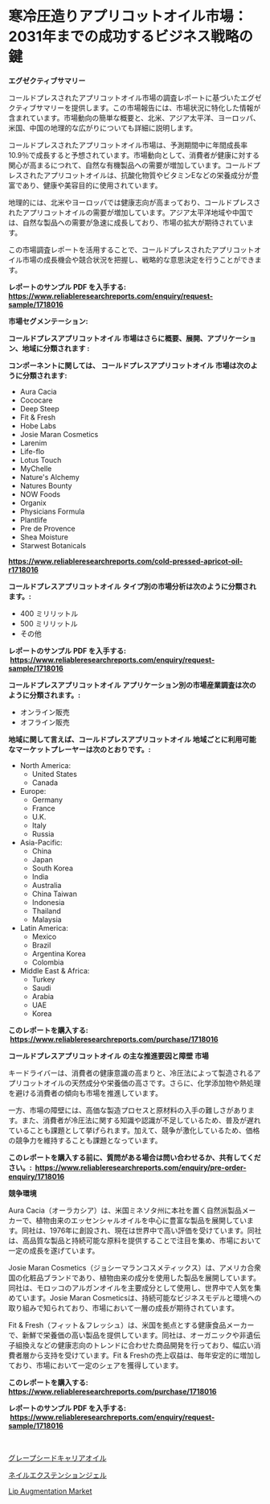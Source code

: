 <p><h1>寒冷圧造りアプリコットオイル市場：2031年までの成功するビジネス戦略の鍵</h1></p><p><strong>エグゼクティブサマリー</strong></p>
<p><p>コールドプレスされたアプリコットオイル市場の調査レポートに基づいたエグゼクティブサマリーを提供します。この市場報告には、市場状況に特化した情報が含まれています。市場動向の簡単な概要と、北米、アジア太平洋、ヨーロッパ、米国、中国の地理的な広がりについても詳細に説明します。</p><p>コールドプレスされたアプリコットオイル市場は、予測期間中に年間成長率10.9％で成長すると予想されています。市場動向として、消費者が健康に対する関心が高まるにつれて、自然な有機製品への需要が増加しています。コールドプレスされたアプリコットオイルは、抗酸化物質やビタミンEなどの栄養成分が豊富であり、健康や美容目的に使用されています。</p><p>地理的には、北米やヨーロッパでは健康志向が高まっており、コールドプレスされたアプリコットオイルの需要が増加しています。アジア太平洋地域や中国では、自然な製品への需要が急速に成長しており、市場の拡大が期待されています。</p><p>この市場調査レポートを活用することで、コールドプレスされたアプリコットオイル市場の成長機会や競合状況を把握し、戦略的な意思決定を行うことができます。</p></p>
<p><strong>レポートのサンプル PDF を入手する: <a href="https://www.reliableresearchreports.com/enquiry/request-sample/1718016">https://www.reliableresearchreports.com/enquiry/request-sample/1718016</a></strong></p>
<p><strong>市場セグメンテーション:</strong></p>
<p><strong> コールドプレスアプリコットオイル 市場はさらに概要、展開、アプリケーション、地域に分類されます :</strong></p>
<p><strong>コンポーネントに関しては、 コールドプレスアプリコットオイル 市場は次のように分類されます: &nbsp;</strong></p>
<p><ul><li>Aura Cacia</li><li>Cococare</li><li>Deep Steep</li><li>Fit & Fresh</li><li>Hobe Labs</li><li>Josie Maran Cosmetics</li><li>Larenim</li><li>Life-flo</li><li>Lotus Touch</li><li>MyChelle</li><li>Nature's Alchemy</li><li>Natures Bounty</li><li>NOW Foods</li><li>Organix</li><li>Physicians Formula</li><li>Plantlife</li><li>Pre de Provence</li><li>Shea Moisture</li><li>Starwest Botanicals</li></ul></p>
<p><strong><a href="https://www.reliableresearchreports.com/cold-pressed-apricot-oil-r1718016">https://www.reliableresearchreports.com/cold-pressed-apricot-oil-r1718016</a></strong></p>
<p><strong> コールドプレスアプリコットオイル タイプ別の市場分析は次のように分類されます。:</strong></p>
<p><ul><li>400 ミリリットル</li><li>500 ミリリットル</li><li>その他</li></ul></p>
<p><strong>レポートのサンプル PDF を入手する: &nbsp;<a href="https://www.reliableresearchreports.com/enquiry/request-sample/1718016">https://www.reliableresearchreports.com/enquiry/request-sample/1718016</a></strong></p>
<p><strong> コールドプレスアプリコットオイル アプリケーション別の市場産業調査は次のように分類されます。:</strong></p>
<p><ul><li>オンライン販売</li><li>オフライン販売</li></ul></p>
<p><strong>地域に関して言えば、コールドプレスアプリコットオイル 地域ごとに利用可能なマーケットプレーヤーは次のとおりです。:</strong></p>
<p><ul>
    <li>
        North America:
        <ul>
            <li>United States</li>
            <li>Canada</li>
        </ul>
    </li>
    <li>
        Europe:
        <ul>
            <li>Germany</li>
            <li>France</li>
            <li>U.K.</li>
            <li>Italy</li>
            <li>Russia</li>
        </ul>
    </li>
    <li>
        Asia-Pacific:
        <ul>
            <li>China</li>
            <li>Japan</li>
            <li>South Korea</li>
            <li>India</li>
            <li>Australia</li>
            <li>China Taiwan</li>
            <li>Indonesia</li>
            <li>Thailand</li>
            <li>Malaysia</li>
        </ul>
    </li>
    <li>
        Latin America:
        <ul>
            <li>Mexico</li>
            <li>Brazil</li>
            <li>Argentina Korea</li>
            <li>Colombia</li>
        </ul>
    </li>
    <li>
        Middle East & Africa:
        <ul>
            <li>Turkey</li>
            <li>Saudi</li>
            <li>Arabia</li>
            <li>UAE</li>
            <li>Korea</li>
        </ul>
    </li>
    </ul></p>
<p><strong>このレポートを購入する: &nbsp;<a href="https://www.reliableresearchreports.com/purchase/1718016">https://www.reliableresearchreports.com/purchase/1718016</a></strong></p>
<p><strong>コールドプレスアプリコットオイル の主な推進要因と障壁 市場</strong></p>
<p><p>キードライバーは、消費者の健康意識の高まりと、冷圧法によって製造されるアプリコットオイルの天然成分や栄養価の高さです。さらに、化学添加物や熱処理を避ける消費者の傾向も市場を推進しています。</p><p>一方、市場の障壁には、高価な製造プロセスと原材料の入手の難しさがあります。また、消費者が冷圧法に関する知識や認識が不足しているため、普及が遅れていることも課題として挙げられます。加えて、競争が激化しているため、価格の競争力を維持することも課題となっています。</p></p>
<p><strong>このレポートを購入する前に、質問がある場合は問い合わせるか、共有してください。:&nbsp; <a href="https://www.reliableresearchreports.com/enquiry/pre-order-enquiry/1718016">https://www.reliableresearchreports.com/enquiry/pre-order-enquiry/1718016</a></strong></p>
<p><strong>競争環境</strong></p>
<p><p>Aura Cacia（オーラカシア）は、米国ミネソタ州に本社を置く自然派製品メーカーで、植物由来のエッセンシャルオイルを中心に豊富な製品を展開しています。同社は、1976年に創設され、現在は世界中で高い評価を受けています。同社は、高品質な製品と持続可能な原料を提供することで注目を集め、市場において一定の成長を遂げています。</p><p>Josie Maran Cosmetics（ジョシーマランコスメティックス）は、アメリカ合衆国の化粧品ブランドであり、植物由来の成分を使用した製品を展開しています。同社は、モロッコのアルガンオイルを主要成分として使用し、世界中で人気を集めています。Josie Maran Cosmeticsは、持続可能なビジネスモデルと環境への取り組みで知られており、市場において一層の成長が期待されています。</p><p>Fit & Fresh（フィット＆フレッシュ）は、米国を拠点とする健康食品メーカーで、新鮮で栄養価の高い製品を提供しています。同社は、オーガニックや非遺伝子組換えなどの健康志向のトレンドに合わせた商品開発を行っており、幅広い消費者層から支持を受けています。Fit & Freshの売上収益は、毎年安定的に増加しており、市場において一定のシェアを獲得しています。</p></p>
<p><strong>このレポートを購入する: &nbsp; <a href="https://www.reliableresearchreports.com/purchase/1718016">https://www.reliableresearchreports.com/purchase/1718016</a></strong></p>
<p><strong>レポートのサンプル PDF を入手する: &nbsp;<a href="https://www.reliableresearchreports.com/enquiry/request-sample/1718016">https://www.reliableresearchreports.com/enquiry/request-sample/1718016</a></strong><strong></strong></p>
<p>&nbsp;</p>
<p><p><a href="https://github.com/KaydenJohns1964/Market-Research-Report-List-1/blob/main/157754025250.md">グレープシードキャリアオイル</a></p><p><a href="https://github.com/marbadji/Market-Research-Report-List-1/blob/main/662176925249.md">ネイルエクステンションジェル</a></p><p><a href="https://github.com/mancsybtousav/Market-Research-Report-List-2/blob/main/lip-augmentation-market.md">Lip Augmentation Market</a></p></p>